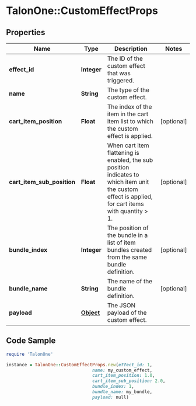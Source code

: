 # TalonOne::CustomEffectProps

## Properties

Name | Type | Description | Notes
------------ | ------------- | ------------- | -------------
**effect_id** | **Integer** | The ID of the custom effect that was triggered. | 
**name** | **String** | The type of the custom effect. | 
**cart_item_position** | **Float** | The index of the item in the cart item list to which the custom effect is applied. | [optional] 
**cart_item_sub_position** | **Float** | When cart item flattening is enabled, the sub position indicates to which item unit the custom effect is applied, for cart items with quantity &gt; 1.  | [optional] 
**bundle_index** | **Integer** | The position of the bundle in a list of item bundles created from the same bundle definition. | [optional] 
**bundle_name** | **String** | The name of the bundle definition. | [optional] 
**payload** | [**Object**](.md) | The JSON payload of the custom effect. | 

## Code Sample

```ruby
require 'TalonOne'

instance = TalonOne::CustomEffectProps.new(effect_id: 1,
                                 name: my_custom_effect,
                                 cart_item_position: 1.0,
                                 cart_item_sub_position: 2.0,
                                 bundle_index: 1,
                                 bundle_name: my_bundle,
                                 payload: null)
```


